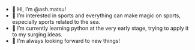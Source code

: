 - 👋 Hi, I’m @ash.matsu!
- 👀 I’m interested in sports and everything can make magic on sports, especially sports related to the sea.
- 🌱 I’m currently learning python at the very early stage, trying to apply it to my surging ideas.
- 📢 I'm always looking forward to new things!

<!---
Wynton123/Wynton123 is a ✨ special ✨ repository because its `README.md` (this file) appears on your GitHub profile.
You can click the Preview link to take a look at your changes.
--->
